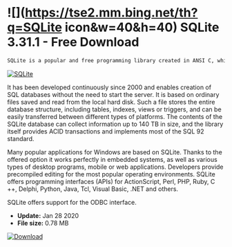 # ![](https://tse2.mm.bing.net/th?q=SQLite icon&w=40&h=40) SQLite 3.31.1 - Free Download

```sh
SQLite is a popular and free programming library created in ANSI C, which implements a serverless database engine.
```
[![SQLite](https://gallery.dpcdn.pl/imgc/Tools/80730/g_-_420x350_1.5_-_x596d893c-891c-46a0-bff5-f05a0ca26e5d.png)](https://softexe.net/win/development-it/database/sqlite:hdde.html)

It has been developed continuously since 2000 and enables creation of SQL databases without the need to start the server. It is based on ordinary files saved and read from the local hard disk. Such a file stores the entire database structure, including tables, indexes, views or triggers, and can be easily transferred between different types of platforms. The contents of the SQLite database can collect information up to 140 TB in size, and the library itself provides ACID transactions and implements most of the SQL 92 standard.
 
 Many popular applications for Windows are based on SQLite. Thanks to the offered option it works perfectly in embedded systems, as well as various types of desktop programs, mobile or web applications. Developers provide precompiled editing for the most popular operating environments. SQLite offers programming interfaces (APIs) for ActionScript, Perl, PHP, Ruby, C ++, Delphi, Python, Java, Tcl, Visual Basic, .NET and others.
 
 SQLite offers support for the ODBC interface.


- **Update:** Jan 28 2020
- **File size:** 0.78 MB

[![Download](https://cdn.softexe.net/static/img/download.png)](https://softexe.net/win/development-it/database/sqlite:hdde.html)

